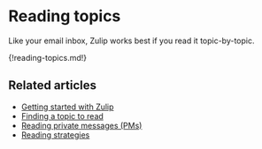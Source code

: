 # Reading topics

Like your email inbox, Zulip works best if you read it topic-by-topic.

{!reading-topics.md!}

## Related articles

* [Getting started with Zulip](/help/getting-started-with-zulip)
* [Finding a topic to read](/help/finding-a-topic-to-read)
* [Reading private messages (PMs)](/help/reading-pms)
* [Reading strategies](/help/reading-strategies)
